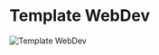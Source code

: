 # Template WebDev

![Template WebDev](https://sun9-22.userapi.com/csDviJj2RNvOmpPhK7-SRrAFRNDFb2nLhJkJHA/vCKXGEKijBE.jpg)